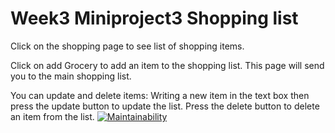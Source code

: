 # Week3 Miniproject3 Shopping list
Click on the shopping page to see list of shopping items.

Click on add Grocery to add an item to the shopping list. This page will send you to the main shopping list.

You can update and delete items: 
    Writing a new item in the text box then press the update button to update the list.
    Press the delete button to delete an item from the list. 
    [![Maintainability](https://api.codeclimate.com/v1/badges/da3178865cef4e55b15a/maintainability)](https://codeclimate.com/github/kiwimped/FileOperator/maintainability)
